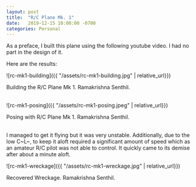```yaml
---
layout: post
title:  "R/C Plane Mk. 1"
date:   2019-12-15 10:00:00 -0700
categories: Personal
---
```


As a preface, I built this plane using the following youtube video. I had no part in the design of it.

Here are the results:


![rc-mk1-building]({{ "/assets/rc-mk1-building.jpg" | relative_url}})
<figcaption>Building the R/C Plane Mk 1. Ramakrishna Senthil.</figcaption>
<br>

![rc-mk1-posing]({{ "/assets/rc-mk1-posing.jpeg" | relative_url}})
<figcaption>Posing with R/C Plane Mk 1. Ramakrishna Senthil.</figcaption>
<br>

I managed to get it flying but it was very unstable. Additionally, due to the low C~L~, to keep it aloft required a significant amount of speed which as an amateur R/C pilot was not able to control. It quickly came to its demise after about a minute aloft.

![rc-mk1-wreckage]({{ "/assets/rc-mk1-wreckage.jpg" | relative_url}})
<figcaption>Recovered Wreckage. Ramakrishna Senthil.</figcaption>
<br>
